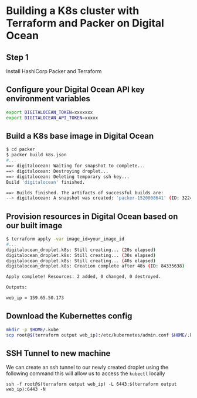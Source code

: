 # Building a K8s cluster with Terraform and Packer on Digital Ocean

## Step 1
Install HashiCorp Packer and Terraform

## Configure your Digital Ocean API key environment variables

```bash
export DIGITALOCEAN_TOKEN=xxxxxxx
export DIGITALOCEAN_API_TOKEN=xxxxx
```

## Build a K8s base image in Digital Ocean

```bash
$ cd packer
$ packer build k8s.json
#...
==> digitalocean: Waiting for snapshot to complete...
==> digitalocean: Destroying droplet...
==> digitalocean: Deleting temporary ssh key...
Build 'digitalocean' finished.

==> Builds finished. The artifacts of successful builds are:
--> digitalocean: A snapshot was created: 'packer-1520008641' (ID: 32247219) in regions ''
```

## Provision resources in Digital Ocean based on our built image

```bash
$ terraform apply -var image_id=your_image_id
#...
digitalocean_droplet.k8s: Still creating... (20s elapsed)
digitalocean_droplet.k8s: Still creating... (30s elapsed)
digitalocean_droplet.k8s: Still creating... (40s elapsed)
digitalocean_droplet.k8s: Creation complete after 48s (ID: 84335638)

Apply complete! Resources: 2 added, 0 changed, 0 destroyed.

Outputs:

web_ip = 159.65.50.173
```

## Download the Kubernettes config

```bash
mkdir -p $HOME/.kube 
scp root@$(terraform output web_ip):/etc/kubernetes/admin.conf $HOME/.kube/do-k8s
```

## SSH Tunnel to new machine
We can create an ssh tunnel to our newly created droplet using the following command this will allow us to access the `kubectl` locally

```
ssh -f root@$(terraform output web_ip) -L 6443:$(terraform output web_ip):6443 -N
```
